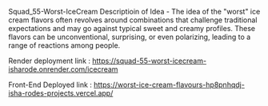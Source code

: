 Squad_55-Worst-IceCream
Descriptioin of Idea - The idea of the "worst" ice cream flavors often revolves around combinations that challenge traditional expectations and may go against typical sweet and creamy profiles. These flavors can be unconventional, surprising, or even polarizing, leading to a range of reactions among people.

Render deployment link : https://squad-55-worst-icecream-isharode.onrender.com/icecream

Front-End Deployed link : https://worst-ice-cream-flavours-hp8pnhqdj-isha-rodes-projects.vercel.app/
